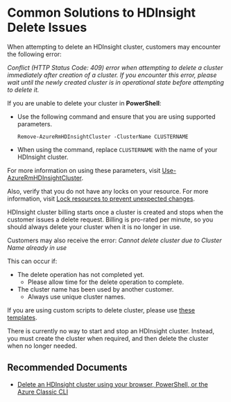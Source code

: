 <properties
    pageTitle="Delete HDInsight Cluster"
    description="TSG / How-to for know scenario"
    service="microsoft.hdinsight"
    resource="clusters"
    authors="jaserano, v-miegge"
    ms.author="jaserano"
    displayOrder=""
    selfHelpType="Generic"
    supportTopicIds="32636445"
    resourceTags=""
    productPesIds="15078"
    cloudEnvironments="public"
    articleId="hdinsight-delete-cluster"
/>
# Common Solutions to HDInsight Delete Issues

When attempting to delete an HDInsight cluster, customers may encounter the following error:

*Conflict (HTTP Status Code: 409) error when attempting to delete a cluster immediately after creation of a cluster. If you encounter this error, please wait until the newly created cluster is in operational state before attempting to delete it.*

If you are unable to delete your cluster in **PowerShell**:

* Use the following command and ensure that you are using supported parameters.

    ```Remove-AzureRmHDInsightCluster -ClusterName CLUSTERNAME```

* When using the command, replace ```CLUSTERNAME``` with the name of your HDInsight cluster.

For more information on using these parameters, visit [Use-AzureRmHDInsightCluster](https://docs.microsoft.com/powershell/module/azurerm.hdinsight/use-azurermhdinsightcluster?view=azurermps-6.13.0).

Also, verify that you do not have any locks on your resource. For more information, visit [Lock resources to prevent unexpected changes](https://docs.microsoft.com/azure/azure-resource-manager/resource-group-lock-resources#portal).

HDInsight cluster billing starts once a cluster is created and stops when the customer issues a delete request. Billing is pro-rated per minute, so you should always delete your cluster when it is no longer in use.

Customers may also receive the error: *Cannot delete cluster due to Cluster Name already in use*

This can occur if:

* The delete operation has not completed yet. <br>
  * Please allow time for the delete operation to complete.<br>
* The cluster name has been used by another customer.<br>
  * Always use unique cluster names.

If you are using custom scripts to delete cluster, please use [these templates](https://github.com/MicrosoftDocs/azure-docs/blob/master/articles/hdinsight/hdinsight-hadoop-create-linux-clusters-arm-templates.md).

There is currently no way to start and stop an HDInsight cluster. Instead, you must create the cluster when required, and then delete the cluster when no longer needed.

## **Recommended Documents**

* [Delete an HDInsight cluster using your browser, PowerShell, or the Azure Classic CLI](https://docs.microsoft.com/azure/hdinsight/hdinsight-delete-cluster)
